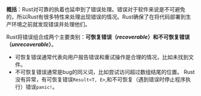 **概括**：Rust对可靠的执着也延申到了错误处理。错误对于软件来说是不可避免的，所以Rust有很多特性来处理出现错误的情况。Rust确保了在将代码部署到生产环境之前就发现错误并处理他们。

Rust将错误组合成两个主要类别：**可恢复错误（*recoverable*）**和**不可恢复错误（*unrecoverable*）**。
- 可恢复错误通常代表向用户报告错误和重试操作是合理的情况，比如未找到文件。
- 不可恢复错误通常是bug的同义词，比如尝试访问超过数组结尾的位置。
Rust没有异常，有可恢复错误`Result<T, E>`,和不可恢复（遇到错误时停止程序执行）错误`panic!`。